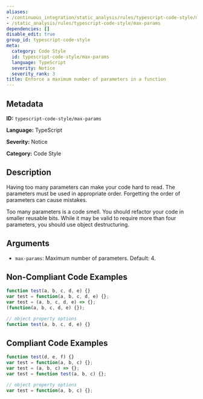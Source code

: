 ```yaml
---
aliases:
- /continuous_integration/static_analysis/rules/typescript-code-style/max-params
- /static_analysis/rules/typescript-code-style/max-params
dependencies: []
disable_edit: true
group_id: typescript-code-style
meta:
  category: Code Style
  id: typescript-code-style/max-params
  language: TypeScript
  severity: Notice
  severity_rank: 3
title: Enforce a maximum number of parameters in a function
---
```

<!--  SOURCED FROM https://github.com/DataDog/datadog-static-analyzer-rule-docs -->


## Metadata
**ID:** `typescript-code-style/max-params`

**Language:** TypeScript

**Severity:** Notice

**Category:** Code Style

## Description
Having too many parameters can make your code hard to read. The parameters must be used in appropriate order. Forgetting the order of parameters can cause mistakes.

Too many parameters is a code smell. You should refactor your code in smaller reusable bits. While it may be valid to require more than four parameters, you should use object destructuring.

## Arguments

 * `max-params`: Maximum number of parameters. Default: 4.

## Non-Compliant Code Examples
```typescript
function test(a, b, c, d, e) {}
var test = function(a, b, c, d, e) {};
var test = (a, b, c, d, e) => {};
(function(a, b, c, d, e) {});

// object property options
function test(a, b, c, d, e) {}

```

## Compliant Code Examples
```typescript
function test(d, e, f) {}
var test = function(a, b, c) {};
var test = (a, b, c) => {};
var test = function test(a, b, c) {};

// object property options
var test = function(a, b, c) {};
```
